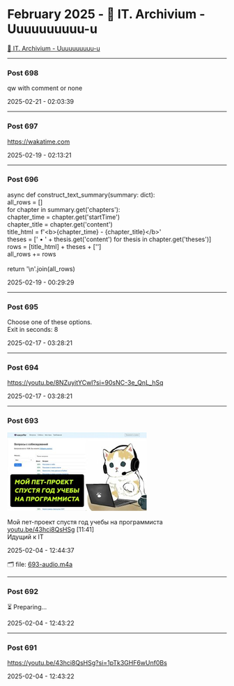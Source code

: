 # February 2025 - 🐊 IT. Archivium - Uuuuuuuuuu-u

[🐊 IT. Archivium - Uuuuuuuuuu-u](../../)



---

### Post 698




qw with comment or none


2025-02-21 - 02:03:39







---

### Post 697




<a href="https://wakatime.com">https://wakatime.com</a>


2025-02-19 - 02:13:21







---

### Post 696




async def construct_text_summary(summary: dict):<br />    all_rows = []<br />    for chapter in summary.get(&#x27;chapters&#x27;):<br />        chapter_time = chapter.get(&#x27;startTime&#x27;)<br />        chapter_title = chapter.get(&#x27;content&#x27;)<br />        title_html = f&#x27;&lt;b&gt;{chapter_time} - {chapter_title}&lt;/b&gt;&#x27;<br />        theses = [&#x27; • &#x27; + thesis.get(&#x27;content&#x27;) for thesis in chapter.get(&#x27;theses&#x27;)]<br />        rows = [title_html] + theses + [&#x27;&#x27;]<br />        all_rows += rows<br /><br />    return &#x27;\n&#x27;.join(all_rows)


2025-02-19 - 00:29:29







---

### Post 695




Choose one of these options. <br />Exit in seconds: 8


2025-02-17 - 03:28:21







---

### Post 694




<a href="https://youtu.be/8NZuyitYCwI?si=90sNC-3e_QnL_hSq">https://youtu.be/8NZuyitYCwI?si=90sNC-3e_QnL_hSq</a>


2025-02-17 - 03:28:21







---

### Post 693

 
![693-thumbnail.jpg](693-thumbnail.jpg) 



Мой пет-проект спустя год учебы на программиста<br /><a href="http://youtu.be/43hci8QsHSg">youtu.be/43hci8QsHSg</a> [11:41]<br />Идущий к IT


2025-02-04 - 12:44:37


🗂 file: [693-audio.m4a](693-audio.m4a) 






---

### Post 692




⏳ Preparing...


2025-02-04 - 12:43:22







---

### Post 691




<a href="https://youtu.be/43hci8QsHSg?si=1pTk3GHF6wUnf0Bs">https://youtu.be/43hci8QsHSg?si=1pTk3GHF6wUnf0Bs</a>


2025-02-04 - 12:43:22





